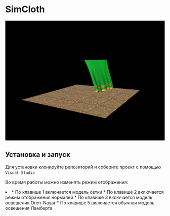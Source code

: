 # SimCloth

![SimCloth](Screen.bmp)

## Установка и запуск

Для установки клонируйте репозиторий и соберите проект с помощью `Visual Studio`

Во время работы можно изменять режим отображения:
<li>
* По клавише 1 включается модель сетки
* По клавише 2 включается режим отображения нормалей
* По клавише 3 включается модель освещения Oren–Nayar
* По клавише 5 включается обычная модель освещения Ламберта
